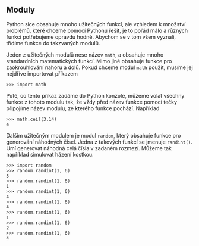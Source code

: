 ## Moduly

Python sice obsahuje mnoho užitečných funkcí, ale vzhledem k množství
problémů, které chceme pomocí Pythonu řešit, je to pořád málo a různých funkcí
potřebujeme opravdu hodně. Abychom se v tom všem vyznali, třídíme funkce do
takzvaných modulů.

Jeden z užitečných modulů nese název `math`, a obsahuje mnoho standardních
matematických funkcí. Mimo jiné obsahuje funkce pro zaokrouhlování nahoru a
dolů. Pokud chceme modul `math` použít, musíme jej nejdříve importovat
příkazem

```pycon
>>> import math
```

Poté, co tento příkaz zadáme do Python konzole, můžeme volat všechny funkce z
tohoto modulu tak, že vždy před název funkce pomocí tečky připojíme název
modulu, ze kterého funkce pochází. Například

```pycon
>>> math.ceil(3.14)
4
```

Dalším užitečným modulem je modul `random`, který obsahuje funkce pro
generování náhodných čísel. Jedna z takových funkcí se jmenuje `randint()`.
Umí generovat náhodná celá čísla v zadaném rozmezí. Můžeme tak například
simulovat házení kostkou.

```pycon
>>> import random
>>> random.randint(1, 6)
5
>>> random.randint(1, 6)
1
>>> random.randint(1, 6)
4
>>> random.randint(1, 6)
4
>>> random.randint(1, 6)
1
>>> random.randint(1, 6)
2
>>> random.randint(1, 6)
4
```
